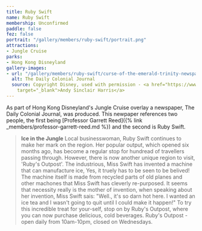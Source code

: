 ```yaml
---
title: Ruby Swift
name: Ruby Swift
membership: Unconfirmed
paddle: false
fez: false
portrait: "/gallery/members/ruby-swift/portrait.png"
attractions:
- Jungle Cruise
parks:
- Hong Kong Disneyland
gallery-images:
- url: "/gallery/members/ruby-swift/curse-of-the-emerald-trinity-newspaper.png"
  alt: The Daily Colonial Journal
  source: Copyright Disney, used with permission - <a href="https://www.andysinclairharris.com/"
    target="_blank">Andy Sinclair Harris</a>
---
```


As part of Hong Kong Disneyland's Jungle Cruise overlay a newspaper, The Daily Colonial Journal, was produced. This newpaper references two people, the first being [Professor Garrett Reed]({% link _members/professor-garrett-reed.md %}) and the second is Ruby Swift.

> <strong>Ice in the Jungle</strong>
> Local businesswoman, Ruby Swift continues to make her mark on the region. Her popular output, which opened six months ago, has become a regular stop for hundread of travellers passing through. However, there is now another unique region to visit, 'Ruby's Outpost'. The industrious, Miss Swift has invented a machine that can manufacture ice, Yes, it truely has to be seen to be belived! The machine itself is made from recycled parts of old planes and other machones that Miss Swift has cleverly re-purposed. It seems that necessity really is the mother of invention, when speaking about her invention, Miss Swift sais: "Well., it's so darn hot here. I wanted an ice tea and I wasn't going to quit until I could make it happen!" To try this incredible treat for your-self, stop on by Ruby's Outpost, where you can now purchase delicious, cold beverages.
> Ruby's Outpost - open daily from 10am-10pm, closed on Wednesdays.
